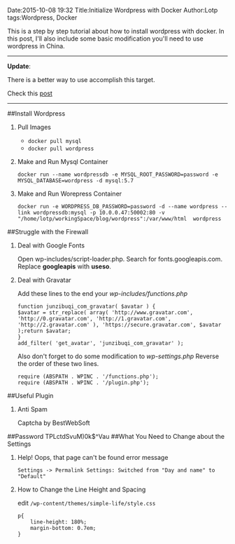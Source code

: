﻿Date:2015-10-08 19:32
Title:Initialize Wordpress with Docker
Author:Lotp
tags:Wordpress, Docker

This is a step by step tutorial about how to install wordpress with docker.
In this post, I'll also include some basic modification you'll need to use wordpress in China.
*********
**Update**:

There is a better way to use accomplish this target.

Check this [post][betterWay]

*********
##Install Wordpress
1.	Pull Images

	* `docker pull mysql`
	* `docker pull wordpress`

1.	Make and Run Mysql Container

	`docker run --name wordpressdb -e MYSQL_ROOT_PASSWORD=password -e MYSQL_DATABASE=wordpress -d mysql:5.7`

1.	Make and Run Worepress Container

	`docker run -e WORDPRESS_DB_PASSWORD=password -d --name wordpress --link wordpressdb:mysql -p 10.0.0.47:50002:80 -v "/home/lotp/workingSpace/blog/wordpress":/var/www/html  wordpress`

##Struggle with the Firewall
1.	Deal with Google Fonts

	Open wp-includes/script-loader.php.
	Search for fonts.googleapis.com.
	Replace **googleapis** with **useso**.

1.	Deal with Gravatar

	Add these lines to the end your *wp-includes/functions.php*

		function junzibuqi_com_gravatar( $avatar ) {
		$avatar = str_replace( array( 'http://www.gravatar.com', 'http://0.gravatar.com', 'http://1.gravatar.com', 'http://2.gravatar.com' ), 'https://secure.gravatar.com', $avatar );return $avatar;
		}
		add_filter( 'get_avatar', 'junzibuqi_com_gravatar' );
	
	Also don't forget to do some modification to *wp-settings.php*
	Reverse the order of these two lines.

		require (ABSPATH . WPINC . '/functions.php');
		require (ABSPATH . WPINC . '/plugin.php');
	
##Useful Plugin
1.	Anti Spam
	
	Captcha by BestWebSoft

##Password
TPLctdSvuM)0k$^Vau
##What You Need to Change about the Settings

1.	Help! Oops, that page can't be found error message

	`Settings -> Permalink Settings: Switched from "Day and name" to "Default"`

1.	How to Change the Line Height and Spacing

	edit `/wp-content/themes/simple-life/style.css`

		p{
			line-height: 180%;
			margin-bottom: 0.7em;
		}

[betterWay]:initialize-wordpress-with-docker-compose.html
